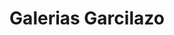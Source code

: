 ---
title: "Galerias Garcilazo"
url: /cercado-de-lima/galerias-garcilazo/
shop: centro comercial
---